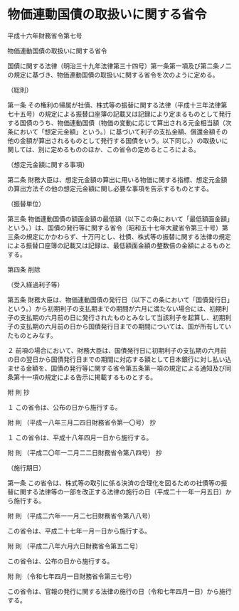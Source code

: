 # 物価連動国債の取扱いに関する省令

平成十六年財務省令第七号

物価連動国債の取扱いに関する省令

国債に関する法律（明治三十九年法律第三十四号）第一条第一項及び第二条ノ二の規定に基づき、物価連動国債の取扱いに関する省令を次のように定める。

（総則）

第一条 その権利の帰属が社債、株式等の振替に関する法律（平成十三年法律第七十五号）の規定による振替口座簿の記載又は記録により定まるものとして発行する国債のうち、物価連動国債（物価の変動に応じて算出される元金相当額（次条において「想定元金額」という。）に基づいて利子の支払金額、償還金額その他の金額が算出されるものとして発行する国債をいう。以下同じ。）の取扱いに関しては、別に定めるもののほか、この省令の定めるところによる。

（想定元金額に関する事項）

第二条 財務大臣は、想定元金額の算出に用いる物価に関する指標、想定元金額の算出方法その他の想定元金額に関し必要な事項を告示するものとする。

（振替単位）

第三条 物価連動国債の額面金額の最低額（以下この条において「最低額面金額」という。）は、国債の発行等に関する省令（昭和五十七年大蔵省令第三十号）第三条の規定にかかわらず、十万円とし、社債、株式等の振替に関する法律の規定による振替口座簿の記載又は記録は、最低額面金額の整数倍の金額によるものとする。

第四条 削除

（受入経過利子等）

第五条 財務大臣は、物価連動国債の発行日（以下この条において「国債発行日」という。）から初期利子の支払期までの期間が六月に満たない場合には、初期利子の支払期の六月前の日に発行されたものとみなして当該利子を起算し、初期利子の支払期の六月前の日から国債発行日までの期間については、国が所有していたものとみなす。

２ 前項の場合において、財務大臣は、国債発行日に初期利子の支払期の六月前の日の翌日から国債発行日までの期間に対応する額として日本銀行に対し払い込ませる金額を、国債の発行等に関する省令第五条第一項の規定による通知及び同条第十一項の規定による告示に掲載するものとする。

附 則 抄

１ この省令は、公布の日から施行する。

附 則 （平成一八年三月二四日財務省令第一〇号） 抄

１ この省令は、平成十八年四月一日から施行する。

附 則 （平成二〇年一二月二二日財務省令第八四号） 抄

（施行期日）

第一条 この省令は、株式等の取引に係る決済の合理化を図るための社債等の振替に関する法律等の一部を改正する法律の施行の日（平成二十一年一月五日）から施行する。

附 則 （平成二六年一一月二七日財務省令第八八号）

この省令は、平成二十七年一月一日から施行する。

附 則 （平成二八年六月六日財務省令第五二号）

この省令は、公布の日から施行する。

附 則 （令和七年四月一日財務省令第三七号）

この省令は、官報の発行に関する法律の施行の日（令和七年四月一日）から施行する。
